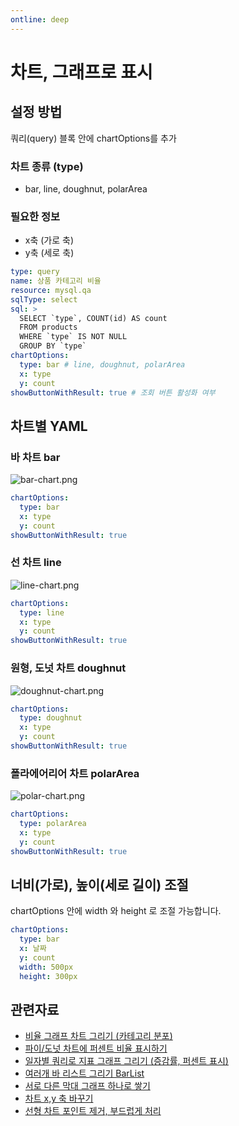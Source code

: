 ```yaml
---
ontline: deep
---
```


# 차트, 그래프로 표시

## 설정 방법

쿼리(query) 블록 안에 chartOptions를 추가

### 차트 종류 (type)

- bar, line, doughnut, polarArea

### 필요한 정보

- x축 (가로 축)
- y축 (세로 축)

```yaml
type: query
name: 상품 카테고리 비율
resource: mysql.qa
sqlType: select
sql: >
  SELECT `type`, COUNT(id) AS count
  FROM products
  WHERE `type` IS NOT NULL
  GROUP BY `type`
chartOptions:
  type: bar # line, doughnut, polarArea
  x: type
  y: count
showButtonWithResult: true # 조회 버튼 활성화 여부
```

## 차트별 YAML

### 바 차트 bar

![](https://imagedelivery.net/MHVC-FGTDyxApYeHyF29Tw/44195f21-5b1b-435a-ccc7-a150237d0f00/docs "bar-chart.png")

```yaml
chartOptions:
  type: bar
  x: type
  y: count
showButtonWithResult: true
```

### 선 차트 line

![](https://imagedelivery.net/MHVC-FGTDyxApYeHyF29Tw/bc078bb8-dfa2-4694-9d03-f3256cd1e600/docs "line-chart.png")

```yaml
chartOptions:
  type: line
  x: type
  y: count
showButtonWithResult: true
```

### 원형, 도넛 차트 doughnut

![](https://imagedelivery.net/MHVC-FGTDyxApYeHyF29Tw/8a006783-00e6-4c68-1cd4-6b36851f7800/docs "doughnut-chart.png")

```yaml
chartOptions:
  type: doughnut
  x: type
  y: count
showButtonWithResult: true
```

### 폴라에어리어 차트 polarArea

![](https://imagedelivery.net/MHVC-FGTDyxApYeHyF29Tw/0de116ef-3644-40ca-115a-5f60b2b74200/docs "polar-chart.png")

```yaml
chartOptions:
  type: polarArea
  x: type
  y: count
showButtonWithResult: true
```

## 너비(가로), 높이(세로 길이) 조절

chartOptions 안에 width 와 height 로 조절 가능합니다.

```yaml
chartOptions:
  type: bar
  x: 날짜
  y: count
  width: 500px
  height: 300px
```

## 관련자료

- [비율 그래프 차트 그리기 (카테고리 분포)](https://ask.selectfromuser.com/t/topic/43)
- [파이/도넛 차트에 퍼센트 비율 표시하기](https://ask.selectfromuser.com/t/topic/44)
- [일자별 쿼리로 지표 그래프 그리기 (증감률, 퍼센트 표시) ](https://ask.selectfromuser.com/t/topic/41)
- [여러개 바 리스트 그리기 BarList](https://ask.selectfromuser.com/t/barlist/42)
- [서로 다른 막대 그래프 하나로 쌓기](https://ask.selectfromuser.com/t/stacked/84)
- [차트 x,y 축 바꾸기](https://ask.selectfromuser.com/t/x-y/85)
- [선형 차트 포인트 제거, 부드럽게 처리](https://ask.selectfromuser.com/t/topic/86)
